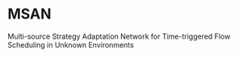 # MSAN
Multi-source Strategy Adaptation Network for Time-triggered Flow Scheduling in Unknown Environments
